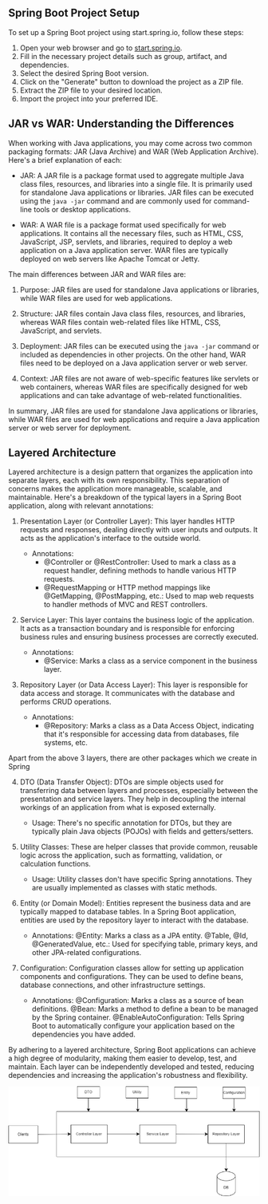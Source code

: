 ## Spring Boot Project Setup

To set up a Spring Boot project using start.spring.io, follow these steps:

1. Open your web browser and go to [start.spring.io](https://start.spring.io).
2. Fill in the necessary project details such as group, artifact, and dependencies.
3. Select the desired Spring Boot version.
4. Click on the "Generate" button to download the project as a ZIP file.
5. Extract the ZIP file to your desired location.
6. Import the project into your preferred IDE.

## JAR vs WAR: Understanding the Differences

When working with Java applications, you may come across two common packaging formats: JAR (Java Archive) and WAR (Web Application Archive). Here's a brief explanation of each:

- JAR: A JAR file is a package format used to aggregate multiple Java class files, resources, and libraries into a single file. It is primarily used for standalone Java applications or libraries. JAR files can be executed using the `java -jar` command and are commonly used for command-line tools or desktop applications.

- WAR: A WAR file is a package format used specifically for web applications. It contains all the necessary files, such as HTML, CSS, JavaScript, JSP, servlets, and libraries, required to deploy a web application on a Java application server. WAR files are typically deployed on web servers like Apache Tomcat or Jetty.

The main differences between JAR and WAR files are:

1. Purpose: JAR files are used for standalone Java applications or libraries, while WAR files are used for web applications.

2. Structure: JAR files contain Java class files, resources, and libraries, whereas WAR files contain web-related files like HTML, CSS, JavaScript, and servlets.

3. Deployment: JAR files can be executed using the `java -jar` command or included as dependencies in other projects. On the other hand, WAR files need to be deployed on a Java application server or web server.

4. Context: JAR files are not aware of web-specific features like servlets or web containers, whereas WAR files are specifically designed for web applications and can take advantage of web-related functionalities.

In summary, JAR files are used for standalone Java applications or libraries, while WAR files are used for web applications and require a Java application server or web server for deployment.

## Layered Architecture

Layered architecture is a design pattern that organizes the application into separate layers, each with its own responsibility. This separation of concerns makes the application more manageable, scalable, and maintainable. Here's a breakdown of the typical layers in a Spring Boot application, along with relevant annotations:

1. Presentation Layer (or Controller Layer): This layer handles HTTP requests and responses, dealing directly with user inputs and outputs. It acts as the application's interface to the outside world.

    - Annotations:
        - @Controller or @RestController: Used to mark a class as a request handler, defining methods to handle various HTTP requests.
        - @RequestMapping or HTTP method mappings like @GetMapping, @PostMapping, etc.: Used to map web requests to handler methods of MVC and REST controllers.

2. Service Layer: This layer contains the business logic of the application. It acts as a transaction boundary and is responsible for enforcing business rules and ensuring business processes are correctly executed.

    - Annotations:
        - @Service: Marks a class as a service component in the business layer.

3. Repository Layer (or Data Access Layer): This layer is responsible for data access and storage. It communicates with the database and performs CRUD operations.

    - Annotations:
        - @Repository: Marks a class as a Data Access Object, indicating that it's responsible for accessing data from databases, file systems, etc.

Apart from the above 3 layers, there are other packages which we create in Spring

4. DTO (Data Transfer Object): DTOs are simple objects used for transferring data between layers and processes, especially between the presentation and service layers. They help in decoupling the internal workings of an application from what is exposed externally.

    - Usage: There's no specific annotation for DTOs, but they are typically plain Java objects (POJOs) with fields and getters/setters.

5. Utility Classes: These are helper classes that provide common, reusable logic across the application, such as formatting, validation, or calculation functions.

    - Usage: Utility classes don't have specific Spring annotations. They are usually implemented as classes with static methods.

6. Entity (or Domain Model): Entities represent the business data and are typically mapped to database tables. In a Spring Boot application, entities are used by the repository layer to interact with the database.

    - Annotations:
    @Entity: Marks a class as a JPA entity.
    @Table, @Id, @GeneratedValue, etc.: Used for specifying table, primary keys, and other JPA-related configurations.

7. Configuration: Configuration classes allow for setting up application components and configurations. They can be used to define beans, database connections, and other infrastructure settings.

    - Annotations:
    @Configuration: Marks a class as a source of bean definitions.
    @Bean: Marks a method to define a bean to be managed by the Spring container.
    @EnableAutoConfiguration: Tells Spring Boot to automatically configure your application based on the dependencies you have added.

By adhering to a layered architecture, Spring Boot applications can achieve a high degree of modularity, making them easier to develop, test, and maintain. Each layer can be independently developed and tested, reducing dependencies and increasing the application's robustness and flexibility.

![Layered Architecture Diagram](https://github.com/DharaniDJ/spring-boot-daily-learnings/blob/assets/layeredArchDiagram.png)